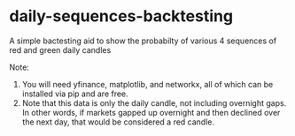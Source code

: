 # daily-sequences-backtesting
A simple bactesting aid to show the probabilty of various 4 sequences of red and green daily candles

Note:
1.  You will need yfinance, matplotlib, and networkx, all of which can be installed via pip and are free.
2.  Note that this data is only the daily candle, not including overnight gaps.  In other words, if markets gapped up overnight and then declined over the next day, that would be considered a red candle.  
